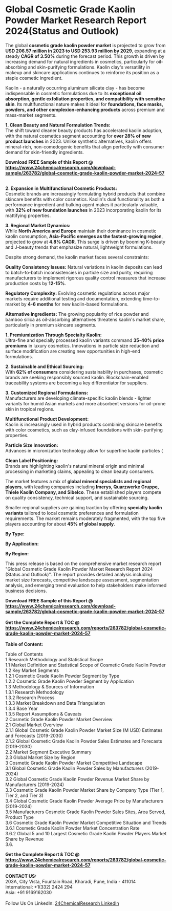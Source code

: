 <h1>Global Cosmetic Grade Kaolin Powder Market Research Report 2024(Status and Outlook)</h1><p>The global <strong>cosmetic grade kaolin powder market</strong> is projected to grow from <strong>USD 206.57 million in 2023 to USD 253.93 million by 2029</strong>, expanding at a steady <strong>CAGR of 3.50%</strong> during the forecast period. This growth is driven by increasing demand for natural ingredients in cosmetics, particularly for oil-absorbing and skin-purifying formulations. Kaolin clay's versatility in makeup and skincare applications continues to reinforce its position as a staple cosmetic ingredient.</p><p>Kaolin - a naturally occurring aluminum silicate clay - has become indispensable in cosmetic formulations due to its <strong>exceptional oil absorption, gentle exfoliation properties, and compatibility with sensitive skin</strong>. Its multifunctional nature makes it ideal for <strong>foundations, face masks, powders, and other complexion-enhancing products</strong> across premium and mass-market segments.</p><p><strong>1. Clean Beauty and Natural Formulation Trends:</strong><br>
The shift toward cleaner beauty products has accelerated kaolin adoption, with the natural cosmetics segment accounting for <strong>over 28% of new product launches</strong> in 2023. Unlike synthetic alternatives, kaolin offers mineral-rich, non-comedogenic benefits that align perfectly with consumer demand for skin-friendly ingredients.</p><div><b>Download FREE Sample of this Report @ 
            <a href="https://www.24chemicalresearch.com/download-sample/263782/global-cosmetic-grade-kaolin-powder-market-2024-57">
            https://www.24chemicalresearch.com/download-sample/263782/global-cosmetic-grade-kaolin-powder-market-2024-57</a></b></div><br><p><strong>2. Expansion in Multifunctional Cosmetic Products:</strong><br>
Cosmetic brands are increasingly formulating hybrid products that combine skincare benefits with color cosmetics. Kaolin's dual functionality as both a performance ingredient and bulking agent makes it particularly valuable, with <strong>32% of new foundation launches</strong> in 2023 incorporating kaolin for its mattifying properties.</p><p><strong>3. Regional Market Dynamics:</strong><br>
While <strong>North America and Europe</strong> maintain their dominance in cosmetic kaolin consumption, <strong>Asia-Pacific emerges as the fastest-growing region</strong>, projected to grow at <strong>4.8% CAGR</strong>. This surge is driven by booming K-beauty and J-beauty trends that emphasize natural, lightweight formulations.</p><p>Despite strong demand, the kaolin market faces several constraints:</p><p><strong>Quality Consistency Issues:</strong> Natural variations in kaolin deposits can lead to batch-to-batch inconsistencies in particle size and purity, requiring manufacturers to implement rigorous quality control measures that increase production costs by <strong>12-15%</strong>.</p><p><strong>Regulatory Complexity:</strong> Evolving cosmetic regulations across major markets require additional testing and documentation, extending time-to-market by <strong>4-6 months</strong> for new kaolin-based formulations.</p><p><strong>Alternative Ingredients:</strong> The growing popularity of rice powder and bamboo silica as oil-absorbing alternatives threatens kaolin's market share, particularly in premium skincare segments.</p><p><strong>1. Premiumization Through Specialty Kaolin:</strong><br>
Ultra-fine and specially processed kaolin variants command <strong>35-40% price premiums</strong> in luxury cosmetics. Innovations in particle size reduction and surface modification are creating new opportunities in high-end formulations.</p><p><strong>2. Sustainable and Ethical Sourcing:</strong><br>
With <strong>62% of consumers</strong> considering sustainability in purchases, cosmetic brands are seeking responsibly sourced kaolin. Blockchain-enabled traceability systems are becoming a key differentiator for suppliers.</p><p><strong>3. Customized Regional Formulations:</strong><br>
Manufacturers are developing climate-specific kaolin blends - lighter variants for humid Asian markets and more absorbent versions for oil-prone skin in tropical regions.</p><p><strong>Multifunctional Product Development:</strong><br>
	Kaolin is increasingly used in hybrid products combining skincare benefits with color cosmetics, such as clay-infused foundations with skin-purifying properties.</p><p><strong>Particle Size Innovation:</strong><br>
	Advances in micronization technology allow for superfine kaolin particles (
	</p><p><strong>Clean Label Positioning:</strong><br>
	Brands are highlighting kaolin's natural mineral origin and minimal processing in marketing claims, appealing to clean beauty consumers.</p><p>The market features a mix of <strong>global mineral specialists and regional players</strong>, with leading companies including <strong>Imerys, Quarzwerke Gruppe, Thiele Kaolin Company, and Sibelco</strong>. These established players compete on quality consistency, technical support, and sustainable sourcing.</p><p>Smaller regional suppliers are gaining traction by offering <strong>specialty kaolin variants</strong> tailored to local cosmetic preferences and formulation requirements. The market remains moderately fragmented, with the top five players accounting for about <strong>45% of global supply</strong>.</p><p><strong>By Type:</strong></p><p><strong>By Application:</strong></p><p><strong>By Region:</strong></p><p>This press release is based on the comprehensive market research report "Global Cosmetic Grade Kaolin Powder Market Research Report 2024 (Status and Outlook)". The report provides detailed analysis including market size forecasts, competitive landscape assessment, segmentation analysis, and emerging trend evaluation to help stakeholders make informed business decisions.</p><div><b>Download FREE Sample of this Report @ 
            <a href="https://www.24chemicalresearch.com/download-sample/263782/global-cosmetic-grade-kaolin-powder-market-2024-57">
            https://www.24chemicalresearch.com/download-sample/263782/global-cosmetic-grade-kaolin-powder-market-2024-57</a></b></div><br><div><b>Get the Complete Report & TOC @ 
            <a href="https://www.24chemicalresearch.com/reports/263782/global-cosmetic-grade-kaolin-powder-market-2024-57">
            https://www.24chemicalresearch.com/reports/263782/global-cosmetic-grade-kaolin-powder-market-2024-57</a></b></div><br>
            <b>Table of Content:</b><p>Table of Contents<br />
1 Research Methodology and Statistical Scope<br />
1.1 Market Definition and Statistical Scope of Cosmetic Grade Kaolin Powder<br />
1.2 Key Market Segments<br />
1.2.1 Cosmetic Grade Kaolin Powder Segment by Type<br />
1.2.2 Cosmetic Grade Kaolin Powder Segment by Application<br />
1.3 Methodology & Sources of Information<br />
1.3.1 Research Methodology<br />
1.3.2 Research Process<br />
1.3.3 Market Breakdown and Data Triangulation<br />
1.3.4 Base Year<br />
1.3.5 Report Assumptions & Caveats<br />
2 Cosmetic Grade Kaolin Powder Market Overview<br />
2.1 Global Market Overview<br />
2.1.1 Global Cosmetic Grade Kaolin Powder Market Size (M USD) Estimates and Forecasts (2019-2030)<br />
2.1.2 Global Cosmetic Grade Kaolin Powder Sales Estimates and Forecasts (2019-2030)<br />
2.2 Market Segment Executive Summary<br />
2.3 Global Market Size by Region<br />
3 Cosmetic Grade Kaolin Powder Market Competitive Landscape<br />
3.1 Global Cosmetic Grade Kaolin Powder Sales by Manufacturers (2019-2024)<br />
3.2 Global Cosmetic Grade Kaolin Powder Revenue Market Share by Manufacturers (2019-2024)<br />
3.3 Cosmetic Grade Kaolin Powder Market Share by Company Type (Tier 1, Tier 2, and Tier 3)<br />
3.4 Global Cosmetic Grade Kaolin Powder Average Price by Manufacturers (2019-2024)<br />
3.5 Manufacturers Cosmetic Grade Kaolin Powder Sales Sites, Area Served, Product Type<br />
3.6 Cosmetic Grade Kaolin Powder Market Competitive Situation and Trends<br />
3.6.1 Cosmetic Grade Kaolin Powder Market Concentration Rate<br />
3.6.2 Global 5 and 10 Largest Cosmetic Grade Kaolin Powder Players Market Share by Revenue<br />
3.6.</p><div><b>Get the Complete Report & TOC @ 
            <a href="https://www.24chemicalresearch.com/reports/263782/global-cosmetic-grade-kaolin-powder-market-2024-57">
            https://www.24chemicalresearch.com/reports/263782/global-cosmetic-grade-kaolin-powder-market-2024-57</a></b></div><br><b>CONTACT US:</b><br>
            203A, City Vista, Fountain Road, Kharadi, Pune, India - 411014<br>
            International: +1(332) 2424 294<br>
            Asia: +91 9169162030 <br><br>
            Follow Us On LinkedIn: <a href="https://www.linkedin.com/company/24chemicalresearch/">24ChemicalResearch LinkedIn</a>